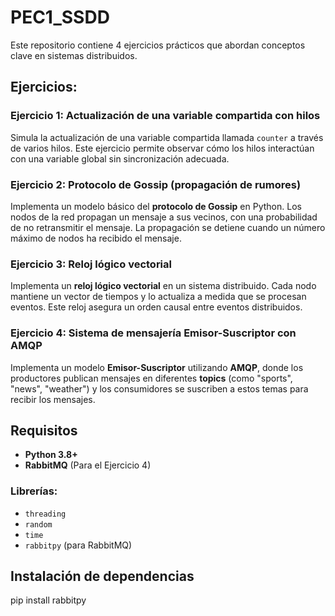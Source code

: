 # PEC1_SSDD

Este repositorio contiene 4 ejercicios prácticos que abordan conceptos clave en sistemas distribuidos.

## Ejercicios:

### Ejercicio 1: Actualización de una variable compartida con hilos
Simula la actualización de una variable compartida llamada `counter` a través de varios hilos. Este ejercicio permite observar cómo los hilos interactúan con una variable global sin sincronización adecuada.

### Ejercicio 2: Protocolo de Gossip (propagación de rumores)
Implementa un modelo básico del **protocolo de Gossip** en Python. Los nodos de la red propagan un mensaje a sus vecinos, con una probabilidad de no retransmitir el mensaje. La propagación se detiene cuando un número máximo de nodos ha recibido el mensaje.

### Ejercicio 3: Reloj lógico vectorial
Implementa un **reloj lógico vectorial** en un sistema distribuido. Cada nodo mantiene un vector de tiempos y lo actualiza a medida que se procesan eventos. Este reloj asegura un orden causal entre eventos distribuidos.

### Ejercicio 4: Sistema de mensajería Emisor-Suscriptor con AMQP
Implementa un modelo **Emisor-Suscriptor** utilizando **AMQP**, donde los productores publican mensajes en diferentes **topics** (como "sports", "news", "weather") y los consumidores se suscriben a estos temas para recibir los mensajes.

## Requisitos

- **Python 3.8+**
- **RabbitMQ** (Para el Ejercicio 4)

### Librerías:
- `threading`
- `random`
- `time`
- `rabbitpy` (para RabbitMQ)

## Instalación de dependencias
pip install rabbitpy
